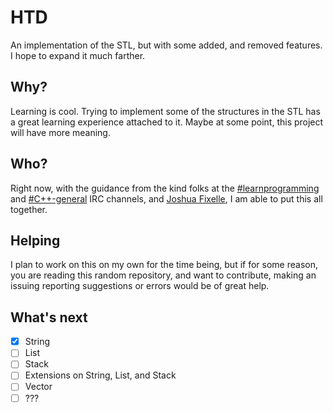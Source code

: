 # HTD
An implementation of the STL, but with some added, and removed features. I hope to expand it much farther.

## Why?
Learning is cool. Trying to implement some of the structures in the STL has a great learning experience attached to it. Maybe at some point, this project will have more meaning.

## Who?
Right now, with the guidance from the kind folks at the [#learnprogramming](https://webchat.freenode.net/?channels=learnprogramming) and [#C++-general](https://webchat.freenode.net/?channels=C++-general) IRC channels, and [Joshua Fixelle](https://github.com/vasimr), I am able to put this all together.

## Helping
I plan to work on this on my own for the time being, but if for some reason, you are reading this random repository, and want to contribute, making an issuing reporting suggestions or errors would be of great help.

## What's next
- [x] String
- [ ] List
- [ ] Stack
- [ ] Extensions on String, List, and Stack
- [ ] Vector
- [ ] ???
